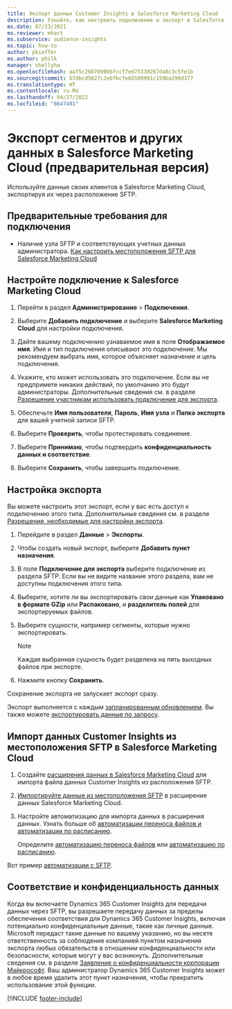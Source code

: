 ```yaml
---
title: Экспорт данных Customer Insights в Salesforce Marketing Cloud
description: Узнайте, как настроить подключение и экспорт в Salesforce Marketing Cloud.
ms.date: 07/23/2021
ms.reviewer: mhart
ms.subservice: audience-insights
ms.topic: how-to
author: pkieffer
ms.author: philk
manager: shellyha
ms.openlocfilehash: aaf5c2607099bbfccf7ed75330267da8c3c5fe1b
ms.sourcegitcommit: b7dbcd5627c2ebfbcfe65589991c159ba290d377
ms.translationtype: HT
ms.contentlocale: ru-RU
ms.lasthandoff: 04/27/2022
ms.locfileid: "8647401"
---
```

# <a name="export-segments-and-other-data-to-salesforce-marketing-cloud-preview"></a>Экспорт сегментов и других данных в Salesforce Marketing Cloud (предварительная версия)

Используйте данные своих клиентов в Salesforce Marketing Cloud, экспортируя их через расположение SFTP.

## <a name="prerequisites-for-connection"></a>Предварительные требования для подключения

- Наличие узла SFTP и соответствующих учетных данных администратора. [Как настроить местоположения SFTP для Salesforce Marketing Cloud](https://help.salesforce.com/articleView?id=sf.mc_es_configure_enhanced_ftp.htm&type=5) 

## <a name="set-up-the-connection-to-salesforce-marketing-cloud"></a>Настройте подключение к Salesforce Marketing Cloud

1. Перейти в раздел **Администрирование** > **Подключения**.

1. Выберите **Добавить подключение** и выберите **Salesforce Marketing Cloud** для настройки подключения.

1. Дайте вашему подключению узнаваемое имя в поле **Отображаемое имя**. Имя и тип подключения описывают это подключение. Мы рекомендуем выбрать имя, которое объясняет назначение и цель подключения.

1. Укажите, кто может использовать это подключение. Если вы не предпримете никаких действий, по умолчанию это будут администраторы. Дополнительные сведения см. в разделе [Разрешение участникам использовать подключение для экспорта](connections.md#allow-contributors-to-use-a-connection-for-exports).

1. Обеспечьте **Имя пользователя**, **Пароль**, **Имя узла** и **Папка экспорта** для вашей учетной записи SFTP.

1. Выберите **Проверить**, чтобы протестировать соединение.

1. Выберите **Принимаю**, чтобы подтвердить **конфиденциальность данных и соответствие**.

1. Выберите **Сохранить**, чтобы завершить подключение.

## <a name="configure-an-export"></a>Настройка экспорта

Вы можете настроить этот экспорт, если у вас есть доступ к подключению этого типа. Дополнительные сведения см. в разделе [Разрешения, необходимые для настройки экспорта](export-destinations.md#set-up-a-new-export).

1. Перейдите в раздел **Данные** > **Экспорты**.

1. Чтобы создать новый экспорт, выберите **Добавить пункт назначения**.

1. В поле **Подключение для экспорта** выберите подключение из раздела SFTP. Если вы не видите название этого раздела, вам не доступны подключения этого типа.

1. Выберите, хотите ли вы экспортировать свои данные как **Упаковано в формате GZip** или **Распаковано**, и **разделитель полей** для экспортируемых файлов.

1. Выберите сущности, например сегменты, которые нужно экспортировать.

   > [!NOTE]
   > Каждая выбранная сущность будет разделена на пять выходных файлов при экспорте. 

1. Нажмите кнопку **Сохранить**.

Сохранение экспорта не запускает экспорт сразу.

Экспорт выполняется с каждым [запланированным обновлением](system.md#schedule-tab). Вы также можете [экспортировать данные по запросу](export-destinations.md#run-exports-on-demand). 

## <a name="import-customer-insights-data-from-sftp-location-to-salesforce-marketing-cloud"></a>Импорт данных Customer Insights из местоположения SFTP в Salesforce Marketing Cloud

1. Создайте [расширения данных в Salesforce Marketing Cloud](https://help.salesforce.com/articleView?id=sf.mc_es_create_data_extension.htm&type=5) для импорта файла данных Customer Insights из расположения SFTP.

2. [Импортируйте данные из местоположения SFTP](https://help.salesforce.com/articleView?id=sf.mc_es_import_data_extension_classic.htm&type=5) в расширение данных Salesforce Marketing Cloud. 

3. Настройте автоматизацию для импорта данных в расширения данных. Узнать больше об [автоматизации переноса файлов и автоматизации по расписанию](https://help.salesforce.com/articleView?id=sf.mc_as_triggered_automations.htm&type=5).

   Определите [автоматизацию переноса файлов](https://help.salesforce.com/articleView?id=sf.mc_as_define_a_triggered_automation.htm&type=5) или [автоматизацию по расписанию](https://help.salesforce.com/articleView?id=sf.mc_as_define_a_scheduled_automation.htm&type=5). 

Вот пример [автоматизации с SFTP](https://help.salesforce.com/articleView?id=sf.mc_as_ftp_and_triggered_automation_scenario.htm&type=5).

## <a name="data-privacy-and-compliance"></a>Соответствие и конфиденциальность данных

Когда вы включаете Dynamics 365 Customer Insights для передачи данных через SFTP, вы разрешаете передачу данных за пределы обеспечения соответствия для Dynamics 365 Customer Insights, включая потенциально конфиденциальные данные, такие как личные данные. Microsoft передаст такие данные по вашему указанию, но вы несете ответственность за соблюдение компанией пунктом назначения экспорта любых обязательств в отношении конфиденциальности или безопасности, которые могут у вас возникнуть. Дополнительные сведения см. в разделе [Заявление о конфиденциальности корпорации Майкрософт](https://go.microsoft.com/fwlink/?linkid=396732).
Ваш администратор Dynamics 365 Customer Insights может в любое время удалить этот пункт назначения, чтобы прекратить использование этой функции.

[!INCLUDE [footer-include](includes/footer-banner.md)]

